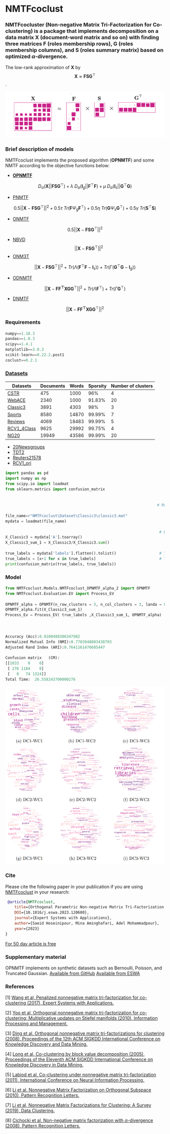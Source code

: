 # **NMTFcoclust**  
### **NMTFcocluster** (Non-negative Matrix Tri-Factorization for Co-clustering) is a package that implements decomposition on a data matrix $\mathbf{X}$ (document-word matrix and so on) with finding three  matrices $\mathbf{F}$ (roles membership rows), $\mathbf{G}$ (roles membership columns), and $\mathbf{S}$ (roles summary matrix) based on optimized $\alpha$-divergence.

 The low-rank approximation of $\mathbf{X}$ by
     $$\mathbf{X} \approx \mathbf{FSG}^{\top}$$.

![NMTF](https://github.com/Saeidhoseinipour/NMTFcoclust/blob/master/Doc/Image/nmtf7.png?raw=true)


### Brief description of models
NMTFcoclust implements the proposed algorithm (**OPNMTF**) and some NMTF according to the objective functions below:
- [**OPNMTF**](https://www.sciencedirect.com/science/article/abs/pii/S095741742301182X) 
```math
D_{\alpha}(\mathbf{X}||\mathbf{FSG}^{\top})+
  \lambda \; D_{\alpha}(\mathbf{I}_{g}||\mathbf{F}^{\top}\mathbf{F})+
  \mu \; D_{\alpha}(\mathbf{I}_{s}||\mathbf{G}^{\top}\mathbf{G})
```
- [PNMTF](https://www.sciencedirect.com/science/article/abs/pii/S0957417417300283)
```math
 0.5||\mathbf{X}-\mathbf{F}\mathbf{S}\mathbf{G}^{\top}||^{2}+0.5 \tau \; Tr(\mathbf{F} \Psi_{g}\mathbf{F}^{\top})+0.5 \eta \; Tr(\mathbf{G} \Psi_{s}\mathbf{G}^{\top})+ 0.5 \gamma \; Tr(\mathbf{S}^{\top}\mathbf{S})
```
- [ONMTF](https://www.sciencedirect.com/science/article/abs/pii/S0306457310000038)
```math
	0.5 ||\mathbf{X}-\mathbf{F}\mathbf{S}\mathbf{G}^{\top}||^{2}
```
- [NBVD](https://dl.acm.org/doi/abs/10.1145/1081870.1081949)
 $$||\mathbf{X}-\mathbf{FSG}^{\top}||^{2}$$
- [ONM3T](https://dl.acm.org/doi/abs/10.1145/1150402.1150420)
```math
	||\mathbf{X}-\mathbf{F}\mathbf{S}\mathbf{G}^{\top}||^{2}+ 
 Tr(\Lambda (\mathbf{F}^{\top}\mathbf{F}-\mathbf{I}_{s}))+ 
 Tr(\Gamma (\mathbf{G}^{\top}\mathbf{G}-\mathbf{I}_{g}))
```
- [ODNMTF](https://link.springer.com/chapter/10.1007/978-3-642-24958-7_82)
```math
 ||\mathbf{X}-\mathbf{FF^{\top}XGG}^{\top}||^{2}+ Tr(\Lambda \mathbf{F}^{\top})+ Tr( \Gamma \mathbf{G}^{\top})
```
- [DNMTF](https://link.springer.com/chapter/10.1007/978-3-642-24958-7_82)
```math
 ||\mathbf{X}-\mathbf{FF^{\top}XGG}^{\top}||^{2}
```

### Requirements
```python
numpy==1.18.3
pandas==1.0.3
scipy==1.4.1
matplotlib==3.0.3
scikit-learn==0.22.2.post1
coclust==0.2.1

```


### [Datasets](https://github.com/Saeidhoseinipour/NMTFcoclust/tree/master/Datasets)

| Datasets | Documents | Words | Sporsity | Number of clusters |
| -- | ----------- | -- | -- | -- |
| [CSTR](https://github.com/Saeidhoseinipour/NMTFcoclust/blob/master/Datasets/cstr.mat) | 475 | 1000 | 96% | 4 |
| [WebACE](https://github.com/Saeidhoseinipour/NMTFcoclust/blob/master/Datasets/WebACE..mat) |2340  |1000  | 91.83% |20  |
| [Classic3](https://github.com/Saeidhoseinipour/NMTFcoclust/blob/master/Datasets/classic3.mat) |3891  |4303  |98%  |3  |
| [Sports](https://github.com/Saeidhoseinipour/NMTFcoclust/blob/master/Datasets/sports..mat) |8580  |14870  | 99.99% |7  |
| [Reviews](https://github.com/Saeidhoseinipour/NMTFcoclust/blob/master/Datasets/reviews..mat) |4069  |18483  | 99.99% |5  |
| [RCV1_4Class](https://github.com/Saeidhoseinipour/NMTFcoclust/blob/master/Datasets/RCV1_4Class.mat) |9625  |29992  | 99.75% |4  |
| [NG20](https://github.com/Saeidhoseinipour/NMTFcoclust/blob/master/Datasets/NG20..mat) |19949  | 43586 | 99.99% |20  |


- [20Newsgroups](https://github.com/Saeidhoseinipour/NMTFcoclust/blob/master/Datasets/20Newsgroups.mat)
- [TDT2](https://github.com/Saeidhoseinipour/NMTFcoclust/blob/master/Datasets/TDT2..mat)
- [Reuters21578](https://github.com/Saeidhoseinipour/NMTFcoclust/blob/master/Datasets/Reuters21578..mat)
- [RCV1_ori](https://github.com/Saeidhoseinipour/NMTFcoclust/blob/master/Datasets/RCV1_ori..mat)
```python
import pandas as pd 
import numpy as np
from scipy.io import loadmat
from sklearn.metrics import confusion_matrix 


                                                                   # Read Data Sets ------->  Classic3

file_name=r"NMTFcoclust\Dataset\Classic3\classic3.mat"
mydata = loadmat(file_name)

                                                                    # Data matrix 
X_Classic3 = mydata['A'].toarray()
X_Classic3_sum_1 = X_Classic3/X_Classic3.sum()
                                                                   
true_labels = mydata['labels'].flatten().tolist()                   # True labels list [0,0,0,..,1,1,1,..,2,2,2]  n_row_cluster = 3
true_labels = [x+1 for x in true_labels]                            # True labels list [1,1,1,..,2,2,2,..,3,3,3]  n_row_cluster = 3
print(confusion_matrix(true_labels, true_labels))


```

### Model

```python
from NMTFcoclust.Models.NMTFcoclust_OPNMTF_alpha_2 import OPNMTF
from NMTFcoclust.Evaluation.EV import Process_EV

OPNMTF_alpha = OPNMTF(n_row_clusters = 3, n_col_clusters = 3, landa = 0.3,  mu = 0.3,  alpha = 0.4, max_iter=1)
OPNMTF_alpha.fit(X_Classic3_sum_1)
Process_Ev = Process_EV( true_labels ,X_Classic3_sum_1, OPNMTF_alpha) 



Accuracy (Acc):0.9100488306347982
Normalized Mutual Info (NMI):0.7703948803438703
Adjusted Rand Index (ARI):0.7641161476685447

Confusion matrix   (CM):
[[1033    0    0]
 [ 276 1184    0]
 [   0   74 1324]]
Total Time:  26.558243700000276
```

![DC](https://github.com/Saeidhoseinipour/NMTFcoclust/blob/master/Doc/Image/WC_classic3.png?raw=true)

### Cite
Please cite the following paper in your publication if you are using [NMTFcoclust]() in your research:

```bibtex
 @article{NMTFcoclust, 
    title={Orthogonal Parametric Non-negative Matrix Tri-Factorization with $\alpha$-Divergence for Co-clustering}, 
    DOI={10.1016/j.eswa.2023.120680}, 
    journal={Expert Systems with Applications}, 
    author={Saeid Hoseinipour, Mina Aminghafari, Adel Mohammadpour}, 
    year={2023}
} 
```

[For 50 day article is free](https://pdf.sciencedirectassets.com/271506/1-s2.0-S0957417423X00177/1-s2.0-S095741742301182X/main.pdf?X-Amz-Security-Token=IQoJb3JpZ2luX2VjEBoaCXVzLWVhc3QtMSJHMEUCIE%2FMTa4OPpt6ORN8h%2BXGLiAw1Rov15FpDwCRQgVRDfr5AiEA28bU4Wyx0Qp8Qimo5z%2FV1tGV2YmnoFhkLhYLVtQ46yEqsgUIchAFGgwwNTkwMDM1NDY4NjUiDA7cGsIC%2F11WW3ELvyqPBUrj6hiol%2B%2FibqdN41K%2BguRJuQL4cI7kJ96Ut07e89JmlovaaRTXbXDVkmslf8D11CkWF3zgMK8jizMa3u%2Fm0gVIv39atPra9hqPHE%2F0qJWKdmHzxOQRkL%2F5wTEJzUyuC2jTTlyXODhTLb03IKH5pKusyB1mU6IW16mz2Y8RrqoesXtK1Ku46U85AjRMtjreqJIRJTP9iRsmwwFfapcvRXx3SRTbp6MICsaD9cXw3SLtDvDiRcpxo8A5Sadqz1CVBsmT%2BZcN4WGgJHWPCGE2tE8ulTHyPlykSc1mVIWgrgLMihkoc3XWLUXKseRZPLRQi6bBHukIAt10cxkpaCsyyCREXF1Olgnnw3QXUPL%2FY72T3N%2BK8TmvtPvTvECROgJSABp9Tpy65o%2ByQKRuLT4GHUQ4r5hLIPNs%2F4QboZHzjLhKITmDEUEehVvFWNRiK0AhkXowwCIPybVfDdwL1r%2FDmQP%2BC06v4g1m%2BajBpW8jcAsQyIw2tMtBWPWJOha9j8So1WA4cBc1%2Fhh89PJriceYzr9VajX1kD5s4lIzly1a3nCtMsAF%2Bwz7qJsgsQfm0dJKRjMkEksan9bSjGadLluf%2F45l8GbuSgPf0GH3n%2FbfuJH%2F7fwRuUM6PHqF7Lk0sWK36%2FhnQrjy560tfMeVzrFcNtTQ6mOeKVmpdDwCtE3xM1H%2BrTT5HyXi1Yfl4JedxrL9ys6551QUErDEgNk5aG4%2FIy8aicbiNfoDjPqxMDyGp8xcIYhsj0QLHk%2FFq6pNEaqvi2wUOXMfwnvUHpteRlTk60pD5hdQRXiTGGLCbOWh0cQWEZhSASGizArlCKHR%2FpvP5CcfR%2FwIcooTZtA2lC6yOrLRUEDhPj94UUtov8BprmcwgJm7pAY6sQFoKHL%2Bg%2FMRjD97PpeapzDdiCFCTHPDBbSF5ZeOE5TvvnZB00uIqFx8iEvtWxKLTFY9JwrWKGuCqB2sgUQhtIpNIKIXubCkDK7W%2BwunbUqzIt08FazYWJpl7I1ALU%2BML7xqTUCg9DxyuKiP2nY%2Ff8Ml%2BzYCU%2F6VbZQyoyyCTnCUSacTlWPA8uah2GhTauQlB%2FP9yXgKMNioF0l%2FqSDtKyiE3UPDFJyL0QeVdbdAcyGzJo4%3D&X-Amz-Algorithm=AWS4-HMAC-SHA256&X-Amz-Date=20230618T101926Z&X-Amz-SignedHeaders=host&X-Amz-Expires=300&X-Amz-Credential=ASIAQ3PHCVTY3URYNLBQ%2F20230618%2Fus-east-1%2Fs3%2Faws4_request&X-Amz-Signature=0f238cf956d9bc91b08aa960b9a1c4e4cc17658d2bd55d4b8db356497d1e1727&hash=463f074364c5510892fef9323fdf4efb8fe3ae64183a8cf6383b0d195a663646&host=68042c943591013ac2b2430a89b270f6af2c76d8dfd086a07176afe7c76c2c61&pii=S095741742301182X&tid=spdf-2762f286-7c38-4a9f-866d-ee7a83431d01&sid=fdc209922bf74845887919b12059e80fe22fgxrqa&type=client&tsoh=d3d3LnNjaWVuY2VkaXJlY3QuY29t&ua=0b0a520b5d5002075206&rr=7d92cb3d5f4cb966&cc=nl)
### Supplementary material
OPNMTF implements on synthetic datasets such as Bernoulli, Poisson, and Truncated Gaussian.
[Available from GitHub](https://github.com/Saeidhoseinipour/NMTFcoclust/tree/master/Supplementary%20material)
[Available from ESWA](https://ars.els-cdn.com/content/image/1-s2.0-S095741742301182X-mmc1.pdf)
### References

[1] [Wang et al, Penalized nonnegative matrix tri-factorization for co-clustering (2017), Expert Systems with Applications.](https://www.sciencedirect.com/science/article/abs/pii/S0957417417300283)

[2] [Yoo et al, Orthogonal nonnegative matrix tri-factorization for co-clustering: Multiplicative updates on Stiefel manifolds (2010), Information Processing and Management.](https://www.sciencedirect.com/science/article/abs/pii/S0306457310000038)
	
[3] [Ding et al, Orthogonal nonnegative matrix tri-factorizations for clustering (2008), Proceedings of the 12th ACM SIGKDD International Conference on Knowledge 	Discovery and Data Mining.](https://dl.acm.org/doi/abs/10.1145/1150402.1150420)

[4] [Long et al, Co-clustering by block value decomposition (2005), Proceedings of the Eleventh ACM SIGKDD International Conference on Knowledge Discovery in Data 	Mining.](https://dl.acm.org/doi/abs/10.1145/1081870.1081949)

[5] [Labiod et al, Co-clustering under nonnegative matrix tri-factorization (2011), International Conference on Neural Information Processing.](https://link.springer.com/chapter/10.1007/978-3-642-24958-7_82)

[6] [Li et al, Nonnegative Matrix Factorization on Orthogonal Subspace (2010), Pattern Recognition Letters.](sciencedirect.com/science/article/abs/pii/S0167865509003651)

[7] [Li et al, Nonnegative Matrix Factorizations for Clustering: A Survey (2019), Data Clustering.](https://www.taylorfrancis.com/chapters/edit/10.1201/9781315373515-7/nonnegative-matrix-factorizations-clustering-survey-tao-li-cha-charis-ding)

[8] [Cichocki et al, Non-negative matrix factorization with $\alpha$-divergence (2008), Pattern Recognition Letters.](https://www.sciencedirect.com/science/article/abs/pii/S0167865508000767)
